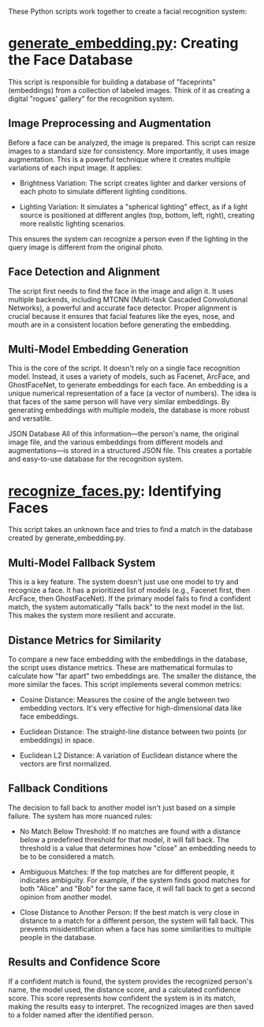 These Python scripts work together to create a facial recognition system:

# [generate_embedding.py](https://github.com/ARoyyanF/deepface-pipeline-streamlined/blob/main/embeddings_db.json): Creating the Face Database

This script is responsible for building a database of "faceprints" (embeddings) from a collection of labeled images. Think of it as creating a digital "rogues' gallery" for the recognition system.

## Image Preprocessing and Augmentation

Before a face can be analyzed, the image is prepared. This script can resize images to a standard size for consistency. More importantly, it uses image augmentation. This is a powerful technique where it creates multiple variations of each input image. It applies:

- Brightness Variation: The script creates lighter and darker versions of each photo to simulate different lighting conditions.

- Lighting Variation: It simulates a "spherical lighting" effect, as if a light source is positioned at different angles (top, bottom, left, right), creating more realistic lighting scenarios.

This ensures the system can recognize a person even if the lighting in the query image is different from the original photo.

## Face Detection and Alignment

The script first needs to find the face in the image and align it. It uses multiple backends, including MTCNN (Multi-task Cascaded Convolutional Networks), a powerful and accurate face detector. Proper alignment is crucial because it ensures that facial features like the eyes, nose, and mouth are in a consistent location before generating the embedding.

## Multi-Model Embedding Generation

This is the core of the script. It doesn't rely on a single face recognition model. Instead, it uses a variety of models, such as Facenet, ArcFace, and GhostFaceNet, to generate embeddings for each face. An embedding is a unique numerical representation of a face (a vector of numbers). The idea is that faces of the same person will have very similar embeddings. By generating embeddings with multiple models, the database is more robust and versatile.

JSON Database All of this information—the person's name, the original image file, and the various embeddings from different models and augmentations—is stored in a structured JSON file. This creates a portable and easy-to-use database for the recognition system.

# [recognize_faces.py](https://github.com/ARoyyanF/deepface-pipeline-streamlined/blob/main/recognize_faces.py): Identifying Faces

This script takes an unknown face and tries to find a match in the database created by generate_embedding.py.

## Multi-Model Fallback System

This is a key feature. The system doesn't just use one model to try and recognize a face. It has a prioritized list of models (e.g., Facenet first, then ArcFace, then GhostFaceNet). If the primary model fails to find a confident match, the system automatically "falls back" to the next model in the list. This makes the system more resilient and accurate.

## Distance Metrics for Similarity

To compare a new face embedding with the embeddings in the database, the script uses distance metrics. These are mathematical formulas to calculate how "far apart" two embeddings are. The smaller the distance, the more similar the faces. This script implements several common metrics:

- Cosine Distance: Measures the cosine of the angle between two embedding vectors. It's very effective for high-dimensional data like face embeddings.

- Euclidean Distance: The straight-line distance between two points (or embeddings) in space.

- Euclidean L2 Distance: A variation of Euclidean distance where the vectors are first normalized.

## Fallback Conditions

The decision to fall back to another model isn't just based on a simple failure. The system has more nuanced rules:

- No Match Below Threshold: If no matches are found with a distance below a predefined threshold for that model, it will fall back. The threshold is a value that determines how "close" an embedding needs to be to be considered a match.

- Ambiguous Matches: If the top matches are for different people, it indicates ambiguity. For example, if the system finds good matches for both "Alice" and "Bob" for the same face, it will fall back to get a second opinion from another model.

- Close Distance to Another Person: If the best match is very close in distance to a match for a different person, the system will fall back. This prevents misidentification when a face has some similarities to multiple people in the database.

## Results and Confidence Score

If a confident match is found, the system provides the recognized person's name, the model used, the distance score, and a calculated confidence score. This score represents how confident the system is in its match, making the results easy to interpret. The recognized images are then saved to a folder named after the identified person.
